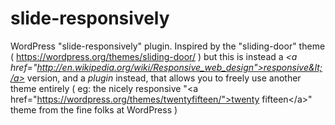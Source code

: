 # slide-responsively
WordPress "slide-responsively" plugin.    Inspired by the "sliding-door" theme ( https://wordpress.org/themes/sliding-door/ ) but this is instead a *&lt;a href="http://en.wikipedia.org/wiki/Responsive_web_design">responsive&lt;/a>* version, and a *plugin* instead, that allows you to freely use another theme entirely ( eg: the nicely responsive "&lt;a href="https://wordpress.org/themes/twentyfifteen/">twenty fifteen&lt;/a>" theme from the fine folks at WordPress )
